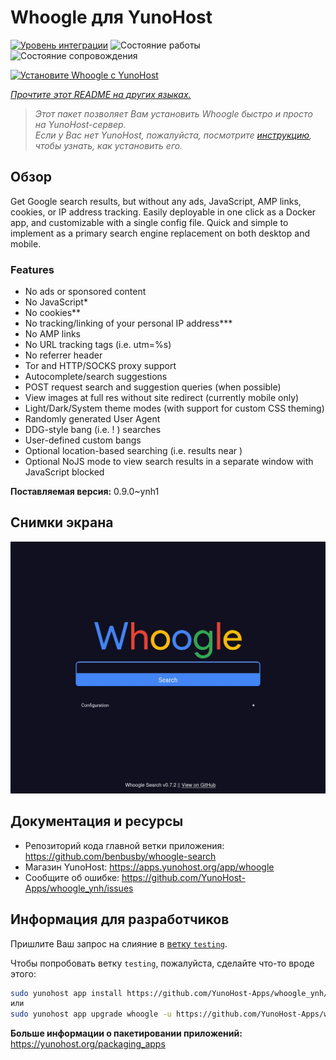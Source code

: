 <!--
Важно: этот README был автоматически сгенерирован <https://github.com/YunoHost/apps/tree/master/tools/readme_generator>
Он НЕ ДОЛЖЕН редактироваться вручную.
-->

# Whoogle для YunoHost

[![Уровень интеграции](https://dash.yunohost.org/integration/whoogle.svg)](https://ci-apps.yunohost.org/ci/apps/whoogle/) ![Состояние работы](https://ci-apps.yunohost.org/ci/badges/whoogle.status.svg) ![Состояние сопровождения](https://ci-apps.yunohost.org/ci/badges/whoogle.maintain.svg)

[![Установите Whoogle с YunoHost](https://install-app.yunohost.org/install-with-yunohost.svg)](https://install-app.yunohost.org/?app=whoogle)

*[Прочтите этот README на других языках.](./ALL_README.md)*

> *Этот пакет позволяет Вам установить Whoogle быстро и просто на YunoHost-сервер.*  
> *Если у Вас нет YunoHost, пожалуйста, посмотрите [инструкцию](https://yunohost.org/install), чтобы узнать, как установить его.*

## Обзор

Get Google search results, but without any ads, JavaScript, AMP links, cookies, or IP address tracking. Easily deployable in one click as a Docker app, and customizable with a single config file. Quick and simple to implement as a primary search engine replacement on both desktop and mobile.

### Features

- No ads or sponsored content
- No JavaScript*
- No cookies**
- No tracking/linking of your personal IP address***
- No AMP links
- No URL tracking tags (i.e. utm=%s)
- No referrer header
- Tor and HTTP/SOCKS proxy support
- Autocomplete/search suggestions
- POST request search and suggestion queries (when possible)
- View images at full res without site redirect (currently mobile only)
- Light/Dark/System theme modes (with support for custom CSS theming)
- Randomly generated User Agent
- DDG-style bang (i.e. !<tag> <query>) searches
- User-defined custom bangs
- Optional location-based searching (i.e. results near <city>)
- Optional NoJS mode to view search results in a separate window with JavaScript blocked


**Поставляемая версия:** 0.9.0~ynh1

## Снимки экрана

![Снимок экрана Whoogle](./doc/screenshots/screenshot.png)

## Документация и ресурсы

- Репозиторий кода главной ветки приложения: <https://github.com/benbusby/whoogle-search>
- Магазин YunoHost: <https://apps.yunohost.org/app/whoogle>
- Сообщите об ошибке: <https://github.com/YunoHost-Apps/whoogle_ynh/issues>

## Информация для разработчиков

Пришлите Ваш запрос на слияние в [ветку `testing`](https://github.com/YunoHost-Apps/whoogle_ynh/tree/testing).

Чтобы попробовать ветку `testing`, пожалуйста, сделайте что-то вроде этого:

```bash
sudo yunohost app install https://github.com/YunoHost-Apps/whoogle_ynh/tree/testing --debug
или
sudo yunohost app upgrade whoogle -u https://github.com/YunoHost-Apps/whoogle_ynh/tree/testing --debug
```

**Больше информации о пакетировании приложений:** <https://yunohost.org/packaging_apps>
